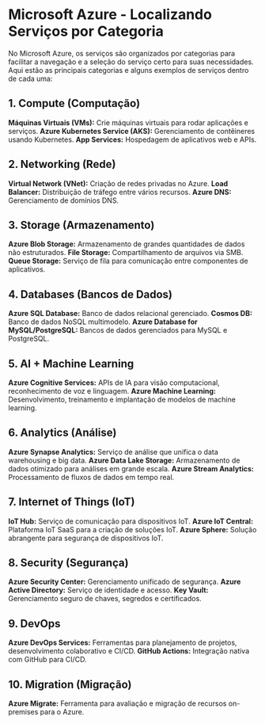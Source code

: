 # Microsoft Azure - Localizando Serviços por Categoria
No Microsoft Azure, os serviços são organizados por categorias para facilitar a navegação e a seleção do serviço certo para suas necessidades. Aqui estão as principais categorias e alguns exemplos de serviços dentro de cada uma:
## 1. Compute (Computação)
**Máquinas Virtuais (VMs):** Crie máquinas virtuais para rodar aplicações e serviços.
**Azure Kubernetes Service (AKS):** Gerenciamento de contêineres usando Kubernetes.
**App Services:** Hospedagem de aplicativos web e APIs.
## 2. Networking (Rede)
**Virtual Network (VNet):** Criação de redes privadas no Azure.
**Load Balancer:** Distribuição de tráfego entre vários recursos.
**Azure DNS:** Gerenciamento de domínios DNS.
## 3. Storage (Armazenamento)
**Azure Blob Storage:** Armazenamento de grandes quantidades de dados não estruturados.
**File Storage:** Compartilhamento de arquivos via SMB.
**Queue Storage:** Serviço de fila para comunicação entre componentes de aplicativos.
## 4. Databases (Bancos de Dados)
**Azure SQL Database:** Banco de dados relacional gerenciado.
**Cosmos DB:** Banco de dados NoSQL multimodelo.
**Azure Database for MySQL/PostgreSQL:** Bancos de dados gerenciados para MySQL e PostgreSQL.
## 5. AI + Machine Learning
**Azure Cognitive Services:** APIs de IA para visão computacional, reconhecimento de voz e linguagem.
**Azure Machine Learning:** Desenvolvimento, treinamento e implantação de modelos de machine learning.
## 6. Analytics (Análise)
**Azure Synapse Analytics:** Serviço de análise que unifica o data warehousing e big data.
**Azure Data Lake Storage:** Armazenamento de dados otimizado para análises em grande escala.
**Azure Stream Analytics:** Processamento de fluxos de dados em tempo real.
## 7. Internet of Things (IoT)
**IoT Hub:** Serviço de comunicação para dispositivos IoT.
**Azure IoT Central:** Plataforma IoT SaaS para a criação de soluções IoT.
**Azure Sphere:** Solução abrangente para segurança de dispositivos IoT.
## 8. Security (Segurança)
**Azure Security Center:** Gerenciamento unificado de segurança.
**Azure Active Directory:** Serviço de identidade e acesso.
**Key Vault:** Gerenciamento seguro de chaves, segredos e certificados.
## 9. DevOps
**Azure DevOps Services:** Ferramentas para planejamento de projetos, desenvolvimento colaborativo e CI/CD.
**GitHub Actions:** Integração nativa com GitHub para CI/CD.
## 10. Migration (Migração)
**Azure Migrate:** Ferramenta para avaliação e migração de recursos on-premises para o Azure.

